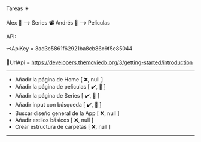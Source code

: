 Tareas ✴️

Alex 🍊 --> Series 📽️
Andrés 🌮 --> Peliculas

API:

🗝️ApiKey = 3ad3c5861f62921ba8cb86c9f5e85044

🔗UrlApi = https://developers.themoviedb.org/3/getting-started/introduction

___________________________________________________
- Añadir la página de Home                [ ❌, null ]      
- Añadir la página de peliculas           [ ✔️, 🍊 ]
- Añadir la página de Series              [ ✔️, 🌮 ]
- Añadir input con búsqueda               [ ✔️, 🍊 ]     
- Buscar diseño general de la App         [ ❌, null ]
- Añadir estilos básicos                  [ ❌, null ]
- Crear estructura de carpetas            [ ❌, null ]
__________________________________________________